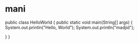 # mani
public class HelloWorld { 
   public static void main(String[] args) { 
      System.out.println("Hello, World");
      System.out.println("madjid");
      
   }
}
